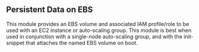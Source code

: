 ## Persistent Data on EBS

This module provides an EBS volume and associated IAM profile/role to be
used with an EC2 instance or auto-scaling group. This module is best when
used in conjunction with a single-node auto-scaling group, and with the
init-snippet that attaches the named EBS volume on boot.

